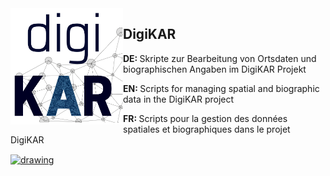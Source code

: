 <img src="./DigiKAR_logo-small.png" alt="drawing" width="180" style="padding=10px" align="left"/>

<h2>DigiKAR</h2>

<p><strong>DE: </strong>Skripte zur Bearbeitung von Ortsdaten und biographischen Angaben im DigiKAR Projekt</p>
<p><strong>EN: </strong>Scripts for managing spatial and biographic data in the DigiKAR project</p>
<p><strong>FR: </strong>Scripts pour la gestion des données spatiales et biographiques dans le projet DigiKAR</p>

<a href="https://ieg-dhr.github.io/DigiKAR/"><img src="https://cdn-icons-png.flaticon.com/512/0/375.png" alt="drawing" width="100" style="padding=10px" align="center"/></a>

